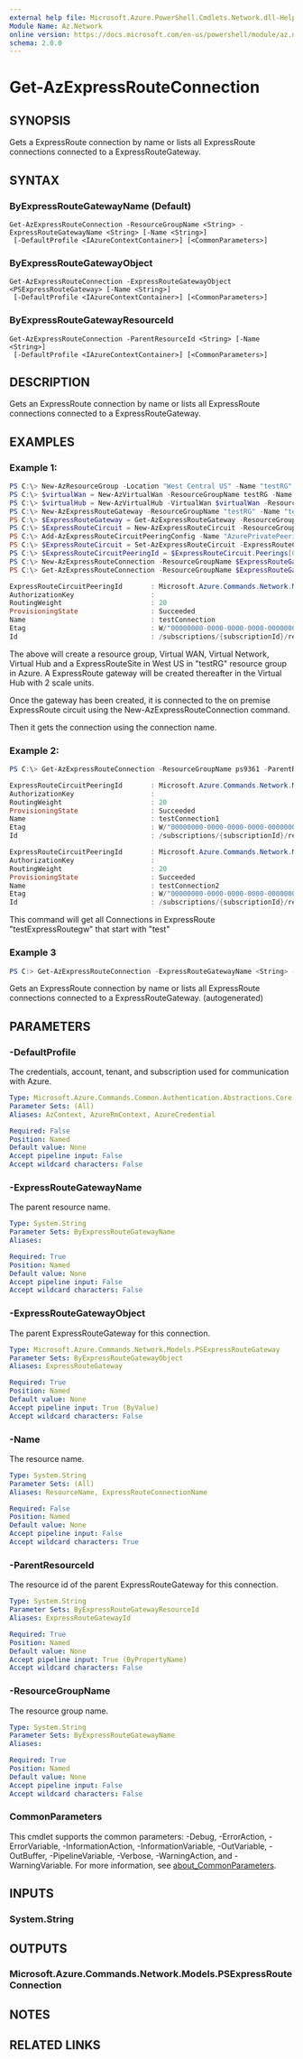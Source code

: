 ```yaml
---
external help file: Microsoft.Azure.PowerShell.Cmdlets.Network.dll-Help.xml
Module Name: Az.Network
online version: https://docs.microsoft.com/en-us/powershell/module/az.network/get-azexpressrouteconnection
schema: 2.0.0
---
```


# Get-AzExpressRouteConnection

## SYNOPSIS
Gets a ExpressRoute connection by name or lists all ExpressRoute connections connected to a ExpressRouteGateway.

## SYNTAX

### ByExpressRouteGatewayName (Default)
```
Get-AzExpressRouteConnection -ResourceGroupName <String> -ExpressRouteGatewayName <String> [-Name <String>]
 [-DefaultProfile <IAzureContextContainer>] [<CommonParameters>]
```

### ByExpressRouteGatewayObject
```
Get-AzExpressRouteConnection -ExpressRouteGatewayObject <PSExpressRouteGateway> [-Name <String>]
 [-DefaultProfile <IAzureContextContainer>] [<CommonParameters>]
```

### ByExpressRouteGatewayResourceId
```
Get-AzExpressRouteConnection -ParentResourceId <String> [-Name <String>]
 [-DefaultProfile <IAzureContextContainer>] [<CommonParameters>]
```

## DESCRIPTION
Gets an ExpressRoute connection by name or lists all ExpressRoute connections connected to a ExpressRouteGateway.

## EXAMPLES

### Example 1: 

```powershell
PS C:\> New-AzResourceGroup -Location "West Central US" -Name "testRG"
PS C:\> $virtualWan = New-AzVirtualWan -ResourceGroupName testRG -Name myVirtualWAN -Location "West Central US"
PS C:\> $virtualHub = New-AzVirtualHub -VirtualWan $virtualWan -ResourceGroupName "testRG" -Name "westushub" -AddressPrefix "10.0.0.1/24"
PS C:\> New-AzExpressRouteGateway -ResourceGroupName "testRG" -Name "testExpressRoutegw" -VirtualHubId $virtualHub.Id -MinScaleUnits 2
PS C:\> $ExpressRouteGateway = Get-AzExpressRouteGateway -ResourceGroupName "testRG" -Name "testExpressRoutegw"
PS C:\> $ExpressRouteCircuit = New-AzExpressRouteCircuit -ResourceGroupName "testRG" -Name "testExpressRouteCircuit" -Location "West Central US" -SkuTier Premium -SkuFamily MeteredData -ServiceProviderName "Equinix" -PeeringLocation "Silicon Valley" -BandwidthInMbps 200
PS C:\> Add-AzExpressRouteCircuitPeeringConfig -Name "AzurePrivatePeering" -ExpressRouteCircuit $ExpressRouteCircuit -PeeringType AzurePrivatePeering -PeerASN 100 -PrimaryPeerAddressPrefix "123.0.0.0/30" -SecondaryPeerAddressPrefix "123.0.0.4/30" -VlanId 300
PS C:\> $ExpressRouteCircuit = Set-AzExpressRouteCircuit -ExpressRouteCircuit $ExpressRouteCircuit
PS C:\> $ExpressRouteCircuitPeeringId = $ExpressRouteCircuit.Peerings[0].Id
PS C:\> New-AzExpressRouteConnection -ResourceGroupName $ExpressRouteGateway.ResourceGroupName -ParentResourceName $ExpressRouteGateway.Name -Name "testConnection" -ExpressRouteCircuitPeeringId $ExpressRouteCircuitPeeringId -RoutingWeight 20
PS C:\> Get-AzExpressRouteConnection -ResourceGroupName $ExpressRouteGateway.ResourceGroupName -ParentResourceName $ExpressRouteGateway.Name -Name "testConnection"

ExpressRouteCircuitPeeringId       : Microsoft.Azure.Commands.Network.Models.PSResourceId
AuthorizationKey                   :
RoutingWeight                      : 20
ProvisioningState                  : Succeeded
Name                               : testConnection
Etag                               : W/"00000000-0000-0000-0000-000000000000"
Id                                 : /subscriptions/{subscriptionId}/resourceGroups/ps9361/providers/Microsoft.Network/ExpressRouteGateways/testExpressRoutegw/expressRouteConnections/testConnection
```

The above will create a resource group, Virtual WAN, Virtual Network, Virtual Hub and a ExpressRouteSite in West US in "testRG" resource group in Azure. 
A ExpressRoute gateway will be created thereafter in the Virtual Hub with 2 scale units.

Once the gateway has been created, it is connected to the on premise ExpressRoute circuit using the New-AzExpressRouteConnection command.

Then it gets the connection using the connection name.

### Example 2: 

```powershell
PS C:\> Get-AzExpressRouteConnection -ResourceGroupName ps9361 -ParentResourceName testExpressRoutegw -Name test*

ExpressRouteCircuitPeeringId       : Microsoft.Azure.Commands.Network.Models.PSResourceId
AuthorizationKey                   :
RoutingWeight                      : 20
ProvisioningState                  : Succeeded
Name                               : testConnection1
Etag                               : W/"00000000-0000-0000-0000-000000000000"
Id                                 : /subscriptions/{subscriptionId}/resourceGroups/ps9361/providers/Microsoft.Network/ExpressRouteGateways/testExpressRoutegw/expressRouteConnections/testConnection1

ExpressRouteCircuitPeeringId       : Microsoft.Azure.Commands.Network.Models.PSResourceId
AuthorizationKey                   :
RoutingWeight                      : 20
ProvisioningState                  : Succeeded
Name                               : testConnection2
Etag                               : W/"00000000-0000-0000-0000-000000000000"
Id                                 : /subscriptions/{subscriptionId}/resourceGroups/ps9361/providers/Microsoft.Network/ExpressRouteGateways/testExpressRoutegw/expressRouteConnections/testConnection2
```

This command will get all Connections in ExpressRoute "testExpressRoutegw" that start with "test"

### Example 3
```powershell <!-- Aladdin Generated Example --> 
PS C:> Get-AzExpressRouteConnection -ExpressRouteGatewayName <String> -ResourceGroupName $ExpressRouteGateway.ResourceGroupName
```

Gets an ExpressRoute connection by name or lists all ExpressRoute connections connected to a ExpressRouteGateway. (autogenerated)

## PARAMETERS

### -DefaultProfile
The credentials, account, tenant, and subscription used for communication with Azure.

```yaml
Type: Microsoft.Azure.Commands.Common.Authentication.Abstractions.Core.IAzureContextContainer
Parameter Sets: (All)
Aliases: AzContext, AzureRmContext, AzureCredential

Required: False
Position: Named
Default value: None
Accept pipeline input: False
Accept wildcard characters: False
```

### -ExpressRouteGatewayName
The parent resource name.

```yaml
Type: System.String
Parameter Sets: ByExpressRouteGatewayName
Aliases:

Required: True
Position: Named
Default value: None
Accept pipeline input: False
Accept wildcard characters: False
```

### -ExpressRouteGatewayObject
The parent ExpressRouteGateway for this connection.

```yaml
Type: Microsoft.Azure.Commands.Network.Models.PSExpressRouteGateway
Parameter Sets: ByExpressRouteGatewayObject
Aliases: ExpressRouteGateway

Required: True
Position: Named
Default value: None
Accept pipeline input: True (ByValue)
Accept wildcard characters: False
```

### -Name
The resource name.

```yaml
Type: System.String
Parameter Sets: (All)
Aliases: ResourceName, ExpressRouteConnectionName

Required: False
Position: Named
Default value: None
Accept pipeline input: False
Accept wildcard characters: True
```

### -ParentResourceId
The resource id of the parent ExpressRouteGateway for this connection.

```yaml
Type: System.String
Parameter Sets: ByExpressRouteGatewayResourceId
Aliases: ExpressRouteGatewayId

Required: True
Position: Named
Default value: None
Accept pipeline input: True (ByPropertyName)
Accept wildcard characters: False
```

### -ResourceGroupName
The resource group name.

```yaml
Type: System.String
Parameter Sets: ByExpressRouteGatewayName
Aliases:

Required: True
Position: Named
Default value: None
Accept pipeline input: False
Accept wildcard characters: False
```

### CommonParameters
This cmdlet supports the common parameters: -Debug, -ErrorAction, -ErrorVariable, -InformationAction, -InformationVariable, -OutVariable, -OutBuffer, -PipelineVariable, -Verbose, -WarningAction, and -WarningVariable. For more information, see [about_CommonParameters](http://go.microsoft.com/fwlink/?LinkID=113216).

## INPUTS

### System.String

## OUTPUTS

### Microsoft.Azure.Commands.Network.Models.PSExpressRouteConnection

## NOTES

## RELATED LINKS
